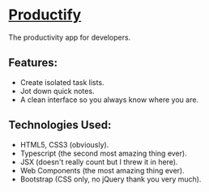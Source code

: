 # [Productify](https://productify.obliviontech.dev)
The productivity app for developers.

## Features:
- Create isolated task lists.
- Jot down quick notes.
- A clean interface so you always know where you are. 

## Technologies Used:
- HTML5, CSS3 (obviously).
- Typescript (the second most amazing thing ever).
- JSX (doesn't really count but I threw it in here).
- Web Components (the most amazing thing ever).
- Bootstrap (CSS only, no jQuery thank you very much).